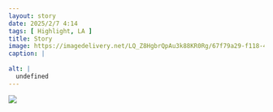 ```yaml
---
layout: story
date: 2025/2/7 4:14
tags: [ Highlight, LA ]
title: Story
image: https://imagedelivery.net/LQ_Z8HgbrQpAu3k88KR0Rg/67f79a29-f118-44df-fe1b-736cc01f9000/public
caption: |
  
alt: |
  undefined
---
```



![](https://imagedelivery.net/LQ_Z8HgbrQpAu3k88KR0Rg/67f79a29-f118-44df-fe1b-736cc01f9000/public)


